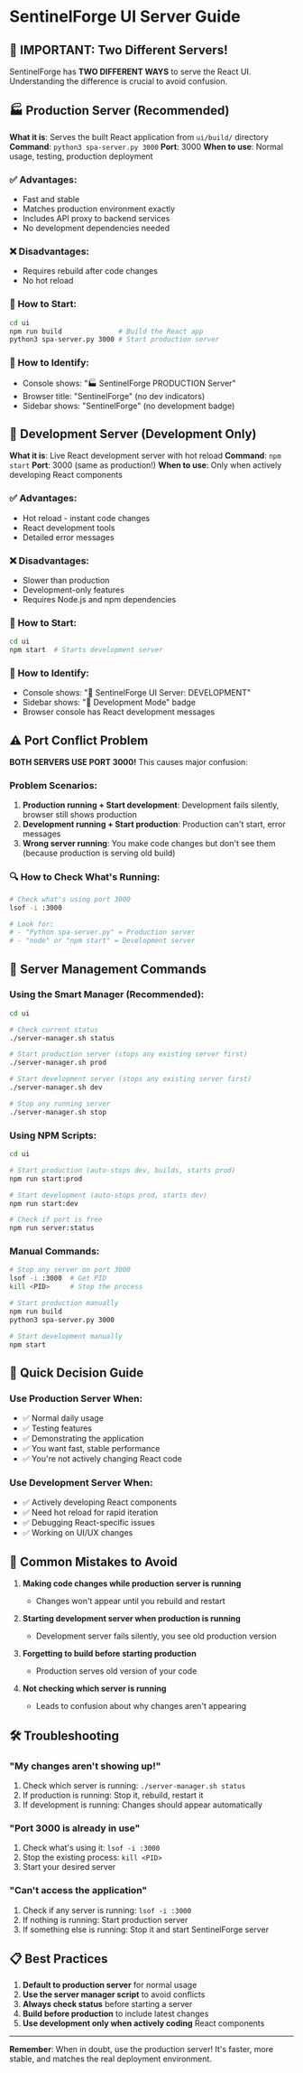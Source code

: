 # SentinelForge UI Server Guide

## 🚨 IMPORTANT: Two Different Servers!

SentinelForge has **TWO DIFFERENT WAYS** to serve the React UI. Understanding the difference is crucial to avoid confusion.

## 🏭 Production Server (Recommended)

**What it is**: Serves the built React application from `ui/build/` directory
**Command**: `python3 spa-server.py 3000`
**Port**: 3000
**When to use**: Normal usage, testing, production deployment

### ✅ Advantages:
- Fast and stable
- Matches production environment exactly
- Includes API proxy to backend services
- No development dependencies needed

### ❌ Disadvantages:
- Requires rebuild after code changes
- No hot reload

### 🔧 How to Start:
```bash
cd ui
npm run build              # Build the React app
python3 spa-server.py 3000 # Start production server
```

### 🎯 How to Identify:
- Console shows: "🏭 SentinelForge PRODUCTION Server"
- Browser title: "SentinelForge" (no dev indicators)
- Sidebar shows: "SentinelForge" (no development badge)

## 🔧 Development Server (Development Only)

**What it is**: Live React development server with hot reload
**Command**: `npm start`
**Port**: 3000 (same as production!)
**When to use**: Only when actively developing React components

### ✅ Advantages:
- Hot reload - instant code changes
- React development tools
- Detailed error messages

### ❌ Disadvantages:
- Slower than production
- Development-only features
- Requires Node.js and npm dependencies

### 🔧 How to Start:
```bash
cd ui
npm start  # Starts development server
```

### 🎯 How to Identify:
- Console shows: "🚀 SentinelForge UI Server: DEVELOPMENT"
- Sidebar shows: "🔧 Development Mode" badge
- Browser console has React development messages

## ⚠️ Port Conflict Problem

**BOTH SERVERS USE PORT 3000!** This causes major confusion:

### Problem Scenarios:
1. **Production running + Start development**: Development fails silently, browser still shows production
2. **Development running + Start production**: Production can't start, error messages
3. **Wrong server running**: You make code changes but don't see them (because production is serving old build)

### 🔍 How to Check What's Running:
```bash
# Check what's using port 3000
lsof -i :3000

# Look for:
# - "Python spa-server.py" = Production server
# - "node" or "npm start" = Development server
```

## 🔄 Server Management Commands

### Using the Smart Manager (Recommended):
```bash
cd ui

# Check current status
./server-manager.sh status

# Start production server (stops any existing server first)
./server-manager.sh prod

# Start development server (stops any existing server first)  
./server-manager.sh dev

# Stop any running server
./server-manager.sh stop
```

### Using NPM Scripts:
```bash
cd ui

# Start production (auto-stops dev, builds, starts prod)
npm run start:prod

# Start development (auto-stops prod, starts dev)
npm run start:dev

# Check if port is free
npm run server:status
```

### Manual Commands:
```bash
# Stop any server on port 3000
lsof -i :3000  # Get PID
kill <PID>     # Stop the process

# Start production manually
npm run build
python3 spa-server.py 3000

# Start development manually
npm start
```

## 🎯 Quick Decision Guide

### Use Production Server When:
- ✅ Normal daily usage
- ✅ Testing features
- ✅ Demonstrating the application
- ✅ You want fast, stable performance
- ✅ You're not actively changing React code

### Use Development Server When:
- ✅ Actively developing React components
- ✅ Need hot reload for rapid iteration
- ✅ Debugging React-specific issues
- ✅ Working on UI/UX changes

## 🚨 Common Mistakes to Avoid

1. **Making code changes while production server is running**
   - Changes won't appear until you rebuild and restart
   
2. **Starting development server when production is running**
   - Development server fails silently, you see old production version
   
3. **Forgetting to build before starting production**
   - Production serves old version of your code
   
4. **Not checking which server is running**
   - Leads to confusion about why changes aren't appearing

## 🛠 Troubleshooting

### "My changes aren't showing up!"
1. Check which server is running: `./server-manager.sh status`
2. If production is running: Stop it, rebuild, restart it
3. If development is running: Changes should appear automatically

### "Port 3000 is already in use"
1. Check what's using it: `lsof -i :3000`
2. Stop the existing process: `kill <PID>`
3. Start your desired server

### "Can't access the application"
1. Check if any server is running: `lsof -i :3000`
2. If nothing is running: Start production server
3. If something else is running: Stop it and start SentinelForge server

## 📋 Best Practices

1. **Default to production server** for normal usage
2. **Use the server manager script** to avoid conflicts
3. **Always check status** before starting a server
4. **Build before production** to include latest changes
5. **Use development only when actively coding** React components

---

**Remember**: When in doubt, use the production server! It's faster, more stable, and matches the real deployment environment.
